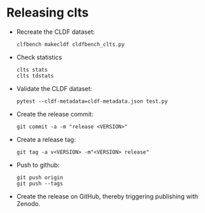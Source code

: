 # Releasing clts

- Recreate the CLDF dataset:
  ```shell
  clfbench makecldf cldfbench_clts.py
  ```
- Check statistics
  ```shell
  clts stats
  clts tdstats
  ```
- Validate the CLDF dataset:
  ```shell
  pytest --cldf-metadata=cldf-metadata.json test.py
  ```
- Create the release commit:
  ```shell
  git commit -a -m "release <VERSION>"
  ```
- Create a release tag:
  ```shell
  git tag -a v<VERSION> -m"<VERSION> release"
  ```
- Push to github:
  ```shell
  git push origin
  git push --tags
  ```
- Create the release on GitHub, thereby triggering publishing with Zenodo.
